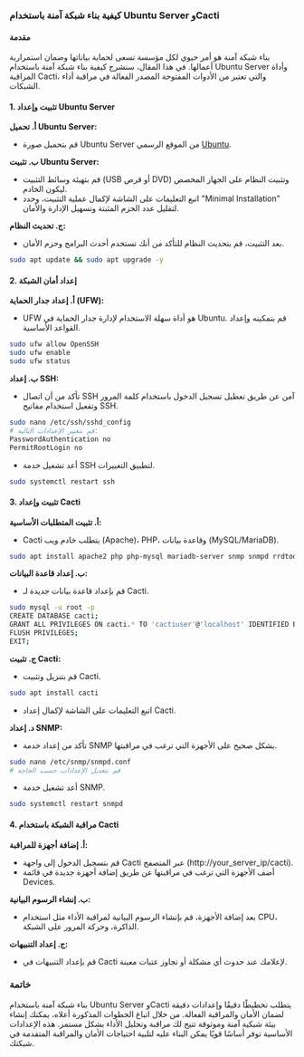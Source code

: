 ### كيفية بناء شبكة آمنة باستخدام Ubuntu Server وCacti

#### مقدمة
بناء شبكة آمنة هو أمر حيوي لكل مؤسسة تسعى لحماية بياناتها وضمان استمرارية أعمالها. في هذا المقال، سنشرح كيفية بناء شبكة آمنة باستخدام Ubuntu Server وأداة المراقبة Cacti، والتي تعتبر من الأدوات المفتوحة المصدر الفعالة في مراقبة أداء الشبكات.

#### 1. **تثبيت وإعداد Ubuntu Server**

**أ. تحميل Ubuntu Server:**
- قم بتحميل صورة Ubuntu Server من الموقع الرسمي [Ubuntu](https://ubuntu.com/download/server).

**ب. تثبيت Ubuntu Server:**
- قم بتهيئة وسائط التثبيت (USB أو قرص DVD) وتثبيت النظام على الجهاز المخصص ليكون الخادم.
- اتبع التعليمات على الشاشة لإكمال عملية التثبيت، وحدد "Minimal Installation" لتقليل عدد الحزم المثبتة وتسهيل الإدارة والأمان.

**ج. تحديث النظام:**
- بعد التثبيت، قم بتحديث النظام للتأكد من أنك تستخدم أحدث البرامج وحزم الأمان.
```sh
sudo apt update && sudo apt upgrade -y
```

#### 2. **إعداد أمان الشبكة**

**أ. إعداد جدار الحماية (UFW):**
- UFW هو أداة سهلة الاستخدام لإدارة جدار الحماية في Ubuntu. قم بتمكينه وإعداد القواعد الأساسية.
```sh
sudo ufw allow OpenSSH
sudo ufw enable
sudo ufw status
```

**ب. إعداد SSH:**
- تأكد من أن اتصال SSH آمن عن طريق تعطيل تسجيل الدخول باستخدام كلمة المرور وتفعيل استخدام مفاتيح SSH.
```sh
sudo nano /etc/ssh/sshd_config
# قم بتغيير الإعدادات التالية:
PasswordAuthentication no
PermitRootLogin no
```
- أعد تشغيل خدمة SSH لتطبيق التغييرات.
```sh
sudo systemctl restart ssh
```

#### 3. **تثبيت وإعداد Cacti**

**أ. تثبيت المتطلبات الأساسية:**
- Cacti يتطلب خادم ويب (Apache)، PHP، وقاعدة بيانات (MySQL/MariaDB).
```sh
sudo apt install apache2 php php-mysql mariadb-server snmp snmpd rrdtool
```

**ب. إعداد قاعدة البيانات:**
- قم بإعداد قاعدة بيانات جديدة لـ Cacti.
```sh
sudo mysql -u root -p
CREATE DATABASE cacti;
GRANT ALL PRIVILEGES ON cacti.* TO 'cactiuser'@'localhost' IDENTIFIED BY 'password';
FLUSH PRIVILEGES;
EXIT;
```

**ج. تثبيت Cacti:**
- قم بتنزيل وتثبيت Cacti.
```sh
sudo apt install cacti
```
- اتبع التعليمات على الشاشة لإكمال إعداد Cacti.

**د. إعداد SNMP:**
- تأكد من إعداد خدمة SNMP بشكل صحيح على الأجهزة التي ترغب في مراقبتها.
```sh
sudo nano /etc/snmp/snmpd.conf
# قم بتعديل الإعدادات حسب الحاجة
```
- أعد تشغيل خدمة SNMP.
```sh
sudo systemctl restart snmpd
```

#### 4. **مراقبة الشبكة باستخدام Cacti**

**أ. إضافة أجهزة للمراقبة:**
- قم بتسجيل الدخول إلى واجهة Cacti عبر المتصفح (http://your_server_ip/cacti).
- أضف الأجهزة التي ترغب في مراقبتها عن طريق إضافة أجهزة جديدة في قائمة Devices.

**ب. إنشاء الرسوم البيانية:**
- بعد إضافة الأجهزة، قم بإنشاء الرسوم البيانية لمراقبة الأداء مثل استخدام CPU، الذاكرة، وحركة المرور على الشبكة.

**ج. إعداد التنبيهات:**
- قم بإعداد التنبيهات في Cacti لإعلامك عند حدوث أي مشكلة أو تجاوز عتبات معينة.

### خاتمة
بناء شبكة آمنة باستخدام Ubuntu Server وCacti يتطلب تخطيطًا دقيقًا وإعدادات دقيقة لضمان الأمان والمراقبة الفعالة. من خلال اتباع الخطوات المذكورة أعلاه، يمكنك إنشاء بيئة شبكية آمنة وموثوقة تتيح لك مراقبة وتحليل الأداء بشكل مستمر. هذه الإعدادات الأساسية توفر أساسًا قويًا يمكن البناء عليه لتلبية احتياجات الأمان والمراقبة المتقدمة في شبكتك.
